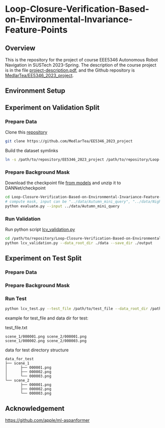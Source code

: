 # Loop-Closure-Verification-Based-on-Environmental-Invariance-Feature-Points

## Overview

This is the repository for the project of course EEE5346 Autonomous Robot Navigation in SUSTech 2023-Spring. The
description of the course project is in the file [project-description.pdf](doc/project-description.pdf), and the Github
repository is [MedlarTea/EE5346_2023_project](https://github.com/MedlarTea/EE5346_2023_project).

## Environment Setup

## Experiment on Validation Split

### Prepare Data

Clone this [repository](https://github.com/MedlarTea/EE5346_2023_project)

```bash
git clone https://github.com/MedlarTea/EE5346_2023_project
```

Build the dataset symlinks

```bash
ln -s /path/to/repository/EE5346_2023_project /path/to/repository/Loop-Closure-Verification-Based-on-Environmental-Invariance-Feature-Points/data
```

### Prepare Background Mask
Download the checkpoint file [from models](https://www.dropbox.com/s/fmlq806p2wqf311/trained_models.zip?dl=0) and unzip it to DANNet/checkpoint
```bash
cd Loop-Closure-Verification-Based-on-Environmental-Invariance-Feature-Points/DANNet
# compute mask, input can be "../data/Autumn_mini_query", "../data/Night_mini_ref" or "../data/Suncloud_mini_ref", the output mask will be saved in dir like "Autumn_mini_query_mask"
python evaluate.py --input ../data/Autumn_mini_query
```

### Run Validation

Run python script [lcv_validation.py](lcv_validation.py)

```bash
cd /path/to/repository/Loop-Closure-Verification-Based-on-Environmental-Invariance-Feature-Points
python lcv_validation.py --data_root_dir ./data --save_dir ./output
```

## Experiment on Test Split

### Prepare Data

### Prepare Background Mask

### Run Test

```bash
python lcv_test.py --test_file /path/to/test_file --data_root_dir /path/to/data/for/test --save_dir ./output_for_test
```

example for test_file and data dir for test:

test_file.txt

```text
scene_1/000001.png scene_2/000001.png
scene_1/000002.png scene_2/000003.png
```

data for test directory structure

```text
data_for_test
├── scene_1
│      ├── 000001.png
│      ├── 000002.png
│      └── 000003.png
└── scene_2
       ├── 000001.png
       ├── 000002.png
       └── 000003.png
```

## Acknowledgement

https://github.com/apple/ml-aspanformer
